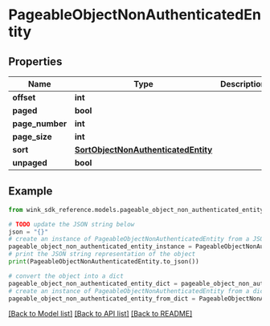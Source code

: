 # PageableObjectNonAuthenticatedEntity


## Properties

Name | Type | Description | Notes
------------ | ------------- | ------------- | -------------
**offset** | **int** |  | [optional] 
**paged** | **bool** |  | [optional] 
**page_number** | **int** |  | [optional] 
**page_size** | **int** |  | [optional] 
**sort** | [**SortObjectNonAuthenticatedEntity**](SortObjectNonAuthenticatedEntity.md) |  | [optional] 
**unpaged** | **bool** |  | [optional] 

## Example

```python
from wink_sdk_reference.models.pageable_object_non_authenticated_entity import PageableObjectNonAuthenticatedEntity

# TODO update the JSON string below
json = "{}"
# create an instance of PageableObjectNonAuthenticatedEntity from a JSON string
pageable_object_non_authenticated_entity_instance = PageableObjectNonAuthenticatedEntity.from_json(json)
# print the JSON string representation of the object
print(PageableObjectNonAuthenticatedEntity.to_json())

# convert the object into a dict
pageable_object_non_authenticated_entity_dict = pageable_object_non_authenticated_entity_instance.to_dict()
# create an instance of PageableObjectNonAuthenticatedEntity from a dict
pageable_object_non_authenticated_entity_from_dict = PageableObjectNonAuthenticatedEntity.from_dict(pageable_object_non_authenticated_entity_dict)
```
[[Back to Model list]](../README.md#documentation-for-models) [[Back to API list]](../README.md#documentation-for-api-endpoints) [[Back to README]](../README.md)


